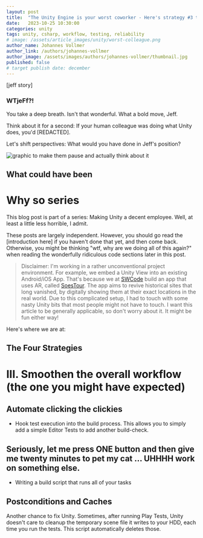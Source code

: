 ```yaml
---
layout: post
title:  "The Unity Engine is your worst coworker - Here's strategy #3 to improve it"
date:   2023-10-25 10:30:00
categories: unity
tags: unity, csharp, workflow, testing, reliability
# image: /assets/article_images/unity/worst-colleague.png
author_name: Johannes Vollmer
author_link: /authors/johannes-vollmer
author_image: /assets/images/authors/johannes-vollmer/thumbnail.jpg
published: false
# target publish date: december
---
```

[jeff story]

### WTjeFf?!

You take a deep breath. Isn't that wonderful. What a bold move, Jeff.

Think about it for a second: If your human colleague was doing what Unity does, you'd [REDACTED].

Let's shift perspectives: What would you have done in Jeff's position?

![graphic to make them pause and actually think about it](TODO)

## What could have been


# Why so series
This blog post is part of a series: Making Unity a decent employee. Well, at least a little less horrible, I admit.

These posts are largely independent. However, you should go read the [introduction here] if you haven't done that yet, and then come back. Otherwise, you might be thinking "wtf, why are we doing all of this again?" when reading the wonderfully ridiculous code sections later in this post.

> Disclaimer: I'm working in a rather unconventional project environment. For example, we embed a Unity View into an existing Android/iOS App. That's because we at [SWCode](https://swcode.io) build an app that uses AR, called [SoesTour](https://www.so-ist-soest.de/de/tourismus/sehenswertes/soestour.php). The app aims to revive historical sites that long vanished, by digitally showing them at their exact locations in the real world. Due to this complicated setup, I had to touch with some nasty Unity bits that most people might not have to touch. I want this article to be generally applicable, so don't worry about it. It might be fun either way!

Here's where we are at:

The Four Strategies
-------------------
<!-- TODO copy from introduction -->


# III. Smoothen the overall workflow (the one you might have expected)

## Automate clicking the clickies

- Hook test execution into the build process.
  This allows you to simply add a simple Editor Tests to add another build-check.

## Seriously, let me press ONE button and then give me twenty minutes to pet my cat ... UHHHH work on something else.

- Writing a build script that runs all of your tasks

## Postconditions and Caches

Another chance to fix Unity. Sometimes, after running Play Tests, Unity doesn't care to cleanup the temporary scene file it writes to your HDD, each time you run the tests. This script automatically deletes those.









